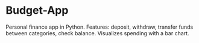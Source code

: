 # Budget-App
Personal finance app in Python. Features: deposit, withdraw, transfer funds between categories, check balance. Visualizes spending with a bar chart.
